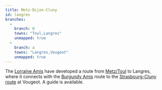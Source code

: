 ```yaml
---
title: Metz-Dijon-Cluny
id: langres
branches:
  -
    branch: 0
    towns: "Toul,Langres"
    unmapped: true
  -
    branch: a
    towns: "Langres,Vougeot"
    unmapped: true
---
```


The [Lorraine Amis][0] have developed a route from [Metz/Toul][1] to Langres, where it connects with the [Burgundy Amis][2] route to the [Strasbourg-Cluny route][3] at Vougeot. A guide is available.

[0]: http://www.st-jacques-lorraine.fr/
[1]: metz.html
[2]: http://www.st-jacques-bourgogne.org/c_parcours.htm
[3]: strasbourg.html